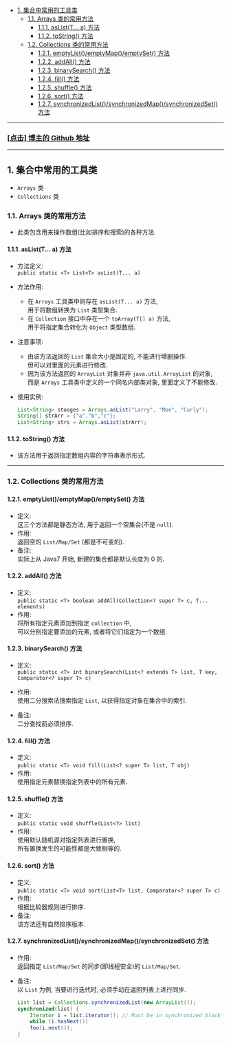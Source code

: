 <!-- TOC -->

- [1. 集合中常用的工具类](#1-集合中常用的工具类)
  - [1.1. Arrays 类的常用方法](#11-arrays-类的常用方法)
    - [1.1.1. asList(T... a) 方法](#111-aslistt-a-方法)
    - [1.1.2. toString() 方法](#112-tostring-方法)
  - [1.2. Collections 类的常用方法](#12-collections-类的常用方法)
    - [1.2.1. emptyList()/emptyMap()/emptySet() 方法](#121-emptylistemptymapemptyset-方法)
    - [1.2.2. addAll() 方法](#122-addall-方法)
    - [1.2.3. binarySearch() 方法](#123-binarysearch-方法)
    - [1.2.4. fill() 方法](#124-fill-方法)
    - [1.2.5. shuffle() 方法](#125-shuffle-方法)
    - [1.2.6. sort() 方法](#126-sort-方法)
    - [1.2.7. synchronizedList()/synchronizedMap()/synchronizedSet() 方法](#127-synchronizedlistsynchronizedmapsynchronizedset-方法)

<!-- /TOC -->

****
<a href='https://github.com/leon9dragon'><h3>[点击] 博主的 Github 地址</h3></a>
****

## 1. 集合中常用的工具类
- `Arrays` 类
- `Collections` 类

### 1.1. Arrays 类的常用方法
- 此类包含用来操作数组(比如排序和搜索)的各种方法.

#### 1.1.1. asList(T... a) 方法
- 方法定义:  
  `public static <T> List<T> asList(T... a)`

- 方法作用:  
  - 在 `Arrays` 工具类中则存在 `asList(T... a)` 方法,  
    用于将数组转换为 `List` 类型集合.
  - 在 `Collection` 接口中存在一个 `toArray(T[] a)` 方法,  
    用于将指定集合转化为 `Object` 类型数组.  

- 注意事项:  
  - 由该方法返回的 `List` 集合大小是固定的, 不能进行增删操作.  
    但可以对里面的元素进行修改. 
  - 因为该方法返回的 `ArrayList` 对象并非 `java.util.ArrayList` 的对象,  
    而是 `Arrays` 工具类中定义的一个同名内部类对象, 里面定义了不能修改.

- 使用实例:  
  ```java
  List<String> stooges = Arrays.asList("Larry", "Moe", "Curly");
  String[] strArr = {"a","b","c"};
  List<String> strs = Arrays.asList(strArr);
  ```

#### 1.1.2. toString() 方法
- 该方法用于返回指定数组内容的字符串表示形式.

****

### 1.2. Collections 类的常用方法

#### 1.2.1. emptyList()/emptyMap()/emptySet() 方法
- 定义:  
  这三个方法都是静态方法, 用于返回一个空集合(不是 `null`).
- 作用:  
  返回空的 `List/Map/Set` (都是不可变的).
- 备注:  
  实际上从 Java7 开始, 新建的集合都是默认长度为 0 的.

#### 1.2.2. addAll() 方法
- 定义:  
  `public static <T> boolean addAll(Collection<? super T> c, T... elements)`  
- 作用:  
  将所有指定元素添加到指定 `collection` 中,  
  可以分别指定要添加的元素, 或者将它们指定为一个数组.

#### 1.2.3. binarySearch() 方法
- 定义:  
  `public static <T> int binarySearch(List<? extends T> list, T key, Comparator<? super T> c)`

- 作用:  
  使用二分搜索法搜索指定 `List`, 以获得指定对象在集合中的索引.  

- 备注:  
  二分查找前必须排序.

#### 1.2.4. fill() 方法
- 定义:  
  `public static <T> void fill(List<? super T> list, T obj)`  
- 作用:  
  使用指定元素替换指定列表中的所有元素.

#### 1.2.5. shuffle() 方法
- 定义:  
  `public static void shuffle(List<?> list)`
- 作用:  
  使用默认随机源对指定列表进行置换,  
  所有置换发生的可能性都是大致相等的.

#### 1.2.6. sort() 方法
- 定义:  
  `public static <T> void sort(List<T> list, Comparator<? super T> c)`
- 作用:  
  根据比较器规则进行排序.
- 备注:  
  该方法还有自然排序版本.

#### 1.2.7. synchronizedList()/synchronizedMap()/synchronizedSet() 方法
- 作用:  
  返回指定 `List/Map/Set` 的同步(即线程安全)的 `List/Map/Set`.

- 备注:  
  以 `List` 为例, 当要进行迭代时, 必须手动在返回列表上进行同步.  
    ```java
    List list = Collections.synchronizedList(new ArrayList());
    synchronized(list) {
        Iterator i = list.iterator(); // Must be in synchronized block
        while (i.hasNext())
        foo(i.next());
    }
    ```